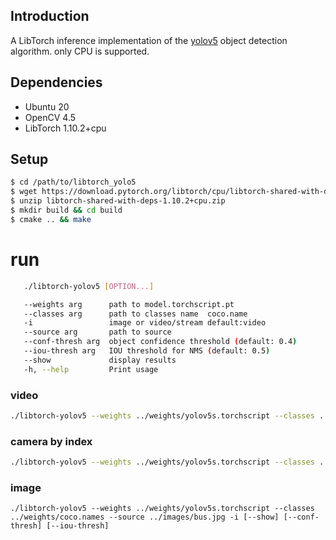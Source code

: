 ## Introduction

A LibTorch inference implementation of the [yolov5](https://github.com/ultralytics/yolov5) object detection algorithm. only CPU is supported.



## Dependencies

- Ubuntu 20
- OpenCV 4.5
- LibTorch 1.10.2+cpu




## Setup

```bash
$ cd /path/to/libtorch_yolo5
$ wget https://download.pytorch.org/libtorch/cpu/libtorch-shared-with-deps-1.10.2%2Bcpu.zip
$ unzip libtorch-shared-with-deps-1.10.2+cpu.zip
$ mkdir build && cd build
$ cmake .. && make
```





# run

```bash
   ./libtorch-yolov5 [OPTION...]

   --weights arg      path to model.torchscript.pt
   --classes arg      path to classes name  coco.name
   -i                 image or video/stream default:video
   --source arg       path to source
   --conf-thresh arg  object confidence threshold (default: 0.4)
   --iou-thresh arg   IOU threshold for NMS (default: 0.5)
   --show             display results
   -h, --help         Print usage
```


### video
```bash
./libtorch-yolov5 --weights ../weights/yolov5s.torchscript --classes ../weights/coco.names --source ../videos/t2.mp4 [--show] [--conf-thresh] [--iou-thresh]
```

### camera by index
```bash
./libtorch-yolov5 --weights ../weights/yolov5s.torchscript --classes ../weights/coco.names --source 0 [--show] [--conf-thresh] [--iou-thresh]
```


### image
```
./libtorch-yolov5 --weights ../weights/yolov5s.torchscript --classes ../weights/coco.names --source ../images/bus.jpg -i [--show] [--conf-thresh] [--iou-thresh]
```
